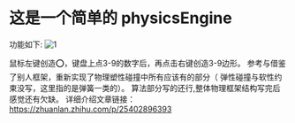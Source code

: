 # 这是一个简单的 physicsEngine 

功能如下:
![1](https://github.com/user-attachments/assets/805634c1-e5cc-4211-a279-f2f6a9bb2e5e)


鼠标左键创造⭕，键盘上点3-9的数字后，再点击右键创造3-9边形。
参考与借鉴了别人框架，重新实现了物理塑性碰撞中所有应该有的部分（ 弹性碰撞与软性约束没写，这里指的是弹簧一类的）。
算法部分写的还行,整体物理框架结构写完后感觉还有欠缺。
详细介绍文章链接：
https://zhuanlan.zhihu.com/p/25402896393
